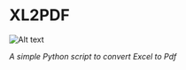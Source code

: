 # XL2PDF

![Alt text][id]


*A simple Python script to convert Excel to Pdf*


[id]: https://sgithub.fr.world.socgen/sashwaqh011518/Excel2Pdf/blob/master/Icon/XL2PDF.png  "Excel to PDF"

